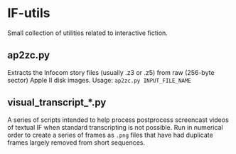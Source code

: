 # IF-utils
Small collection of utilities related to interactive fiction.

## ap2zc.py
Extracts the Infocom story files (usually .z3 or .z5) from raw (256-byte sector) Apple II disk images. Usage: `ap2zc.py INPUT_FILE_NAME`

## visual_transcript_*.py
A series of scripts intended to help process postprocess screencast videos of textual IF when standard transcripting is not possible. Run in numerical order to create a series of frames as `.png` files that have had duplicate frames largely removed from short sequences.